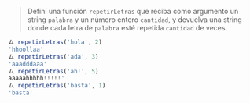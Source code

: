 > Definí una función `repetirLetras` que reciba como argumento un string `palabra` y un número entero `cantidad`, y devuelva una string donde cada letra de `palabra` esté repetida `cantidad` de veces.
>
```javascript
ム repetirLetras('hola', 2)
'hhoollaa'
ム repetirLetras('ada', 3)
'aaadddaaa'
ム repetirLetras('ah!', 5)
aaaaahhhhh!!!!!'
ム repetirLetras('basta', 1)
'basta'
```